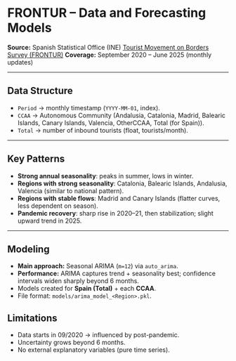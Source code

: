 # FRONTUR – Data and Forecasting Models

**Source:** Spanish Statistical Office (INE) [Tourist Movement on Borders Survey (FRONTUR)](https://www.ine.es/dyngs/INEbase/en/operacion.htm?c=Estadistica_C&cid=1254736176996&menu=resultados&idp=1254735576863)
**Coverage:** September 2020 – June 2025 (monthly updates)  

---

## Data Structure
- `Period` → monthly timestamp (`YYYY-MM-01`, index).  
- `CCAA` → Autonomous Community (Andalusia, Catalonia, Madrid, Balearic Islands, Canary Islands, Valencia, OtherCCAA, Total (for Spain)).  
- `Total` → number of inbound tourists (float, tourists/month).  

---

## Key Patterns
- **Strong annual seasonality**: peaks in summer, lows in winter.  
- **Regions with strong seasonality**: Catalonia, Balearic Islands, Andalusia, Valencia (similar to national pattern).  
- **Regions with stable flows**: Madrid and Canary Islands (flatter curves, less dependent on season).  
- **Pandemic recovery**: sharp rise in 2020–21, then stabilization; slight upward trend in 2025.  

---

## Modeling
- **Main approach:** Seasonal ARIMA (`m=12`) via `auto_arima`.  
- **Performance:** ARIMA captures trend + seasonality best; confidence intervals widen sharply beyond 6 months.  
- Models created for **Spain (Total)** + each **CCAA**.  
- File format: `models/arima_model_<Region>.pkl`.  

## Limitations
- Data starts in 09/2020 → influenced by post-pandemic.
- Uncertainty grows beyond 6 months.
- No external explanatory variables (pure time series).

